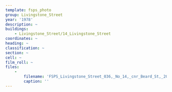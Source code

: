 ```yaml
---
template: fsps_photo
group: Livingstone_Street
year: '1978'
description: ~
buildings:
    - Livingstone_Street/14_Livingstone_Street
coordinates: ~
heading: ~
classification: ~
section: ~
cell: ~
film_roll: ~
files:
    -
        filename: 'FSPS_Livingstone_Street_036,_No_14,_cnr_Beard_St,_20-7-M,_1978.png'
        caption: ''
---
```

